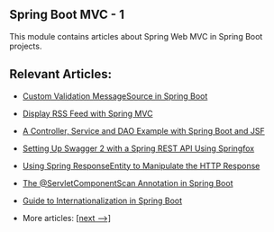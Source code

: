 ## Spring Boot MVC - 1

This module contains articles about Spring Web MVC in Spring Boot projects.

## Relevant Articles:

- [Custom Validation MessageSource in Spring Boot](docs/SpringBoot_Custom_ValidationMessage.md)
- [Display RSS Feed with Spring MVC]()
- [A Controller, Service and DAO Example with Spring Boot and JSF]()
- [Setting Up Swagger 2 with a Spring REST API Using Springfox]()
- [Using Spring ResponseEntity to Manipulate the HTTP Response]()
- [The @ServletComponentScan Annotation in Spring Boot]()
- [Guide to Internationalization in Spring Boot]()

- More articles: [[next -->]](../spring-boot-mvc-2/README.md)